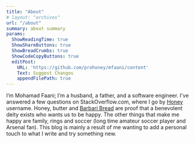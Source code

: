 ```yaml
---
title: "About"
# layout: "archives"
url: "/about"
summary: about summary
params:
  ShowReadingTime: true
  ShowShareButtons: true
  ShowBreadCrumbs: true
  ShowCodeCopyButtons: true
  editPost:
    URL: 'https://github.com/prohoney/mfaani/content'
    Text: Suggest Changes
    appendFilePath: true
---
```

I’m Mohamad Faani; I’m a husband, a father, and a software engineer. I've answered a few questions on StackOverflow.com, where I go by [Honey](https://stackoverflow.com/users/5175709/honey) username. Honey, butter and [Barbari Bread](https://en.wikipedia.org/wiki/Barbari_bread) are proof that a benevolent deity exists who wants us to be happy. The other things that make me happy are family, rings and soccer (long time amateur soccer player and Arsenal fan). This blog is mainly a result of me wanting to add a personal touch to what I write and try something new.